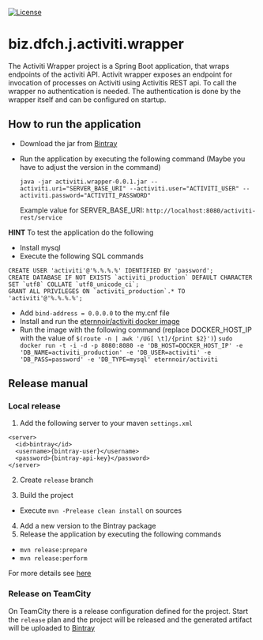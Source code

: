 [![License](https://img.shields.io/badge/license-Apache%20License%202.0-blue.svg)](https://github.com/dfch/biz.dfch.j.activiti.wrapper/blob/master/LICENSE)
# biz.dfch.j.activiti.wrapper

The Activiti Wrapper project is a Spring Boot application, that wraps endpoints of the activiti API. Activit wrapper exposes an endpoint for invocation of processes on Activiti using Activitis REST api. To call the wrapper no authentication is needed. The authentication is done by the wrapper itself and can be configured on startup.

## How to run the application

* Download the jar from [Bintray](https://bintray.com/rufer7/maven/biz.dfch.activiti.wrapper/view)
* Run the application by executing the following command (Maybe you have to adjust the version in the command)

  `java -jar activiti.wrapper-0.0.1.jar --activiti.uri="SERVER_BASE_URI" --activiti.user="ACTIVITI_USER" --activiti.password="ACTIVITI_PASSWORD"`

  Example value for SERVER_BASE_URI: `http://localhost:8080/activiti-rest/service`

**HINT**
To test the application do the following

* Install mysql
* Execute the following SQL commands
```
CREATE USER 'activiti'@'%.%.%.%' IDENTIFIED BY 'password';
CREATE DATABASE IF NOT EXISTS `activiti_production` DEFAULT CHARACTER SET `utf8` COLLATE `utf8_unicode_ci`;
GRANT ALL PRIVILEGES ON `activiti_production`.* TO 'activiti'@'%.%.%.%';
```
* Add `bind-address = 0.0.0.0` to the my.cnf file
* Install and run the [eternnoir/activiti docker image](https://registry.hub.docker.com/u/eternnoir/activiti/)
* Run the image with the following command (replace DOCKER_HOST_IP with the value of `$(route -n | awk '/UG[ \t]/{print $2}')`)
  `sudo docker run -t -i -d -p 8080:8080 -e 'DB_HOST=DOCKER_HOST_IP' -e 'DB_NAME=activiti_production' -e 'DB_USER=activiti' -e 'DB_PASS=password' -e 'DB_TYPE=mysql' eternnoir/activiti`


## Release manual

### Local release

1. Add the following server to your maven `settings.xml`
  ```
  <server>
    <id>bintray</id>
    <username>{bintray-user}</username>
    <password>{bintray-api-key}</password>
  </server>
  ```

2. Create `release` branch

3. Build the project

  * Execute `mvn -Prelease clean install` on sources

4. Add a new version to the Bintray package
5. Release the application by executing the following commands

  * `mvn release:prepare`
  * `mvn release:perform`

For more details see [here](http://veithen.github.io/2013/05/26/github-bintray-maven-release-plugin.html)


### Release on TeamCity

On TeamCity there is a release configuration defined for the project. Start the `release` plan and the project will be released and the generated artifact will be uploaded to [Bintray](https://bintray.com/rufer7/maven/biz.dfch.activiti.wrapper/view)
